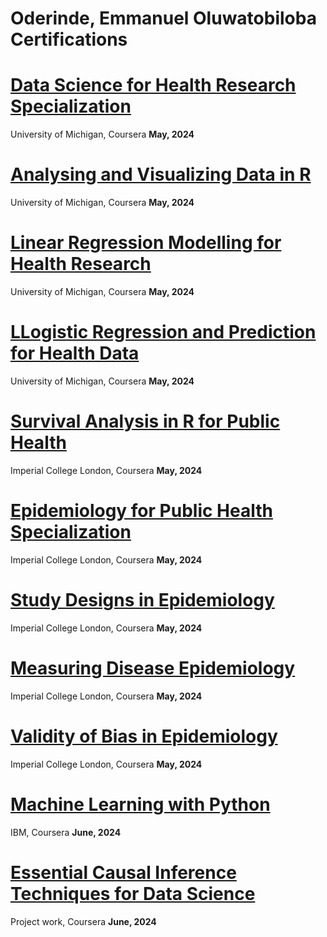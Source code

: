 # Oderinde, Emmanuel Oluwatobiloba Certifications

# [Data Science for Health Research Specialization](https://www.coursera.org/account/accomplishments/specialization/certificate/QWL696YTPJ3Q)
University of Michigan, Coursera **May, 2024**

# [Analysing and Visualizing Data in R](https://www.coursera.org/account/accomplishments/certificate/ZWQQ6KXYCZRP)
University of Michigan, Coursera **May, 2024**

# [Linear Regression Modelling for Health Research](https://www.coursera.org/account/accomplishments/certificate/MBEPAQZKB8JK)
University of Michigan, Coursera **May, 2024**

# [LLogistic Regression and Prediction for Health Data](https://www.coursera.org/account/accomplishments/certificate/6N6XXRFTUZ9G)
University of Michigan, Coursera **May, 2024**

# [Survival Analysis in R for Public Health](https://www.coursera.org/account/accomplishments/certificate/X4QXSV33NCZC)
Imperial College London, Coursera **May, 2024**

# [Epidemiology for Public Health Specialization](https://www.coursera.org/account/accomplishments/specialization/certificate/U65HHE9HHFA6)
Imperial College London, Coursera **May, 2024**

# [Study Designs in Epidemiology](https://www.coursera.org/account/accomplishments/certificate/R6N8N6LYWU2S)
Imperial College London, Coursera **May, 2024**

# [Measuring Disease Epidemiology](https://www.coursera.org/account/accomplishments/verify/KY3ZRQRANLES)
Imperial College London, Coursera **May, 2024**

# [Validity of Bias in Epidemiology](https://www.coursera.org/account/accomplishments/certificate/6FMN3EXHLCD2)
Imperial College London, Coursera **May, 2024**

# [Machine Learning with Python](https://www.coursera.org/account/accomplishments/certificate/48M44M8UFK74)
IBM, Coursera **June, 2024**

# [Essential Causal Inference Techniques for Data Science](https://www.coursera.org/account/accomplishments/certificate/DGS33YE3RBZC)
Project work, Coursera **June, 2024**
